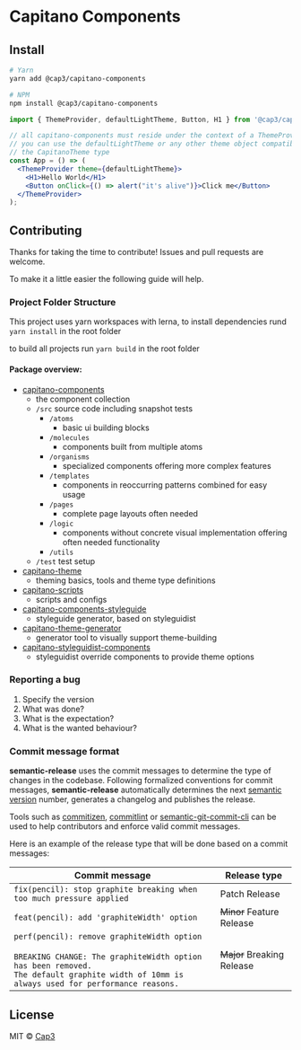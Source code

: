 # Capitano Components

## Install

```bash
# Yarn
yarn add @cap3/capitano-components

# NPM
npm install @cap3/capitano-components
```

```jsx
import { ThemeProvider, defaultLightTheme, Button, H1 } from '@cap3/capitano-components';

// all capitano-components must reside under the context of a ThemeProvider,
// you can use the defaultLightTheme or any other theme object compatible with
// the CapitanoTheme type
const App = () => (
  <ThemeProvider theme={defaultLightTheme}>
    <H1>Hello World</H1>
    <Button onClick={() => alert("it's alive")}>Click me</Button>
  </ThemeProvider>
);
```


## Contributing

Thanks for taking the time to contribute!
Issues and pull requests are welcome.

To make it a little easier the following guide will help.

### Project Folder Structure

This project uses yarn workspaces with lerna, to install dependencies rund `yarn install` in the root folder

to build all projects run `yarn build` in the root folder

#### Package overview:

* [capitano-components](https://github.com/Cap3/capitano-react/packages/capitano-components)
  - the component collection
  - `/src` source code including snapshot tests
    - `/atoms`
      - basic ui building blocks
    - `/molecules`
      - components built from multiple atoms
    - `/organisms`
      - specialized components offering more complex features
    - `/templates`
      - components in reoccurring patterns combined for easy usage
    - `/pages`
      - complete page layouts often needed
    - `/logic`
      - components without concrete visual implementation offering often needed functionality
    - `/utils`
  - `/test` test setup
* [capitano-theme](https://github.com/Cap3/capitano-react/packages/capitano-theme)
  - theming basics, tools and theme type definitions
* [capitano-scripts](https://github.com/Cap3/capitano-react/packages/capitano-scripts)
  - scripts and configs
* [capitano-components-styleguide](https://github.com/Cap3/capitano-react/packages/capitano-components-styleguide)
  - styleguide generator, based on styleguidist
* [capitano-theme-generator](https://github.com/Cap3/capitano-react/packages/capitano-theme-generator)
  - generator tool to visually support theme-building
* [capitano-styleguidist-components](https://github.com/Cap3/capitano-react/packages/capitano-styleguidist-components)
  - styleguidist override components to provide theme options

### Reporting a bug

1. Specify the version
2. What was done?
3. What is the expectation?
4. What is the wanted behaviour?
  
### Commit message format

**semantic-release** uses the commit messages to determine the type of changes in the codebase. Following formalized conventions for commit messages, **semantic-release** automatically determines the next [semantic version](https://semver.org) number, generates a changelog and publishes the release.

Tools such as [commitizen](https://github.com/commitizen/cz-cli), [commitlint](https://github.com/marionebl/commitlint) or [semantic-git-commit-cli](https://github.com/JPeer264/node-semantic-git-commit-cli) can be used to help contributors and enforce valid commit messages.

Here is an example of the release type that will be done based on a commit messages:

| Commit message                                                                                                                                                                                   | Release type               |
| ------------------------------------------------------------------------------------------------------------------------------------------------------------------------------------------------ | -------------------------- |
| `fix(pencil): stop graphite breaking when too much pressure applied`                                                                                                                             | Patch Release              |
| `feat(pencil): add 'graphiteWidth' option`                                                                                                                                                       | ~~Minor~~ Feature Release  |
| `perf(pencil): remove graphiteWidth option`<br><br>`BREAKING CHANGE: The graphiteWidth option has been removed.`<br>`The default graphite width of 10mm is always used for performance reasons.` | ~~Major~~ Breaking Release |

## License

MIT © [Cap3](https://github.com/cap3)

